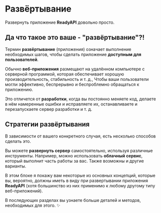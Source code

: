 # Развёртывание

Развернуть приложение **ReadyAPI** довольно просто.

## Да что такое это ваше - "развёртывание"?!

Термин **развёртывание** (приложения) означает выполнение необходимых шагов, чтобы сделать приложение **доступным для пользователей**.

Обычно **веб-приложения** размещают на удалённом компьютере с серверной программой, которая обеспечивает хорошую производительность, стабильность и т. д., Чтобы ваши пользователи могли эффективно, беспрерывно и беспроблемно обращаться к приложению.

Это отличется от **разработки**, когда вы постоянно меняете код, делаете в нём намеренные ошибки и исправляете их, останавливаете и перезапускаете сервер разработки и т. д.

## Стратегии развёртывания

В зависимости от вашего конкретного случая, есть несколько способов сделать это.

Вы можете **развернуть сервер** самостоятельно, используя различные инструменты. Например, можно использовать **облачный сервис**, который выполнит часть работы за вас. Также возможны и другие варианты.

В этом блоке я покажу вам некоторые из основных концепций, которые вы, вероятно, должны иметь в виду при развертывании приложения **ReadyAPI** (хотя большинство из них применимо к любому другому типу веб-приложений).

В последующих разделах вы узнаете больше деталей и методов, необходимых для этого. ✨
